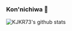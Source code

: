 ### Kon'nichiwa 👋
![KJKR73's github stats](https://github-readme-stats.vercel.app/api?username=KJKR73&count_private=true) <br>
